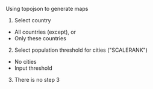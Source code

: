 Using topojson to generate maps

1. Select country
* All countries (except), or
* Only these countries

2. Select population threshold for cities ("SCALERANK")
* No cities
* Input threshold 

3. There is no step 3
